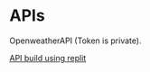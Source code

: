 <h1>APIs</h1>
OpenweatherAPI (Token is private).<br>

<a href="https://testweaapi.refunction.repl.co/data.json">API build using replit</a><br>
